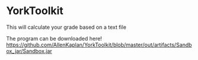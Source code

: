 # YorkToolkit
This will calculate your grade based on a text file

The program can be downloaded here!
https://github.com/AllenKaplan/YorkToolkit/blob/master/out/artifacts/Sandbox_jar/Sandbox.jar
